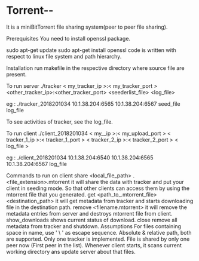 # Torrent--
It is a miniBitTorrent file sharing system(peer to peer file sharing).

Prerequisites
You need to install openssl package.

sudo apt-get update
sudo apt-get install openssl
code is written with respect to linux file system and path hierarchy.

Installation
run makefile in the respective directory where source file are present.

To run server
./tracker < my_tracker_ip >:< my_tracker_port > <other_tracker_ip>:<other_tracker_port> <seederlist_file> <log_file>

eg : ./tracker_2018201034 10.1.38.204:6565 10.1.38.204:6567 seed_file log_file  

To see activities of tracker, see the log_file.

To run client
./client_2018201034 < my__ip >:< my_upload_port > < tracker_1_ip >:< tracker_1_port > < tracker_2_ip >:< tracker_2_port > < log_file >

eg : ./client_2018201034 10.1.38.204:6540 10.1.38.204:6565 10.1.38.204:6567 log_file

Commands to run on client
share <local_file_path> <filename>.<file_extension>.mtorrent
it will share the data with tracker and put your client in seeding mode. So that other clients can access them by using the mtorrent file that you generated.
get <path_to_.mtorrent_file> <destination_path>
it will get metadata from tracker and starts downloading file in the destination path.
remove <filename.mtorrent>
it will remove the metadata entries from server and destroys mtorrent file from client.
show_downloads
shows current status of download.
close 
remove all metadata from tracker and shutdown.
Assumptions
For files containing space in name, use ' \ ' as escape sequence.
Absolute & relative path, both are supported.
Only one tracker is implemented.
File is shared by only one peer now (First peer in the list).
Whenever client starts, it scans current working directory ans update server about that files.
